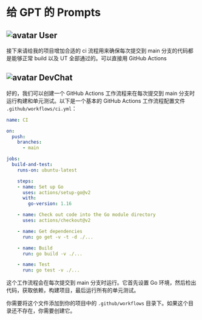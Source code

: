 # 给 GPT 的 Prompts

## ![avatar](../../assets/icons/avatar_user.svg) **User**

接下来请给我的项目增加合适的 ci 流程用来确保每次提交到 main 分支的代码都是能够正常 build 以及 UT 全部通过的。可以直接用 GitHub Actions

## ![avatar](../../assets/icons/avatar_devchat.svg) **DevChat**

好的，我们可以创建一个 GitHub Actions 工作流程来在每次提交到 main 分支时运行构建和单元测试。以下是一个基本的 GitHub Actions 工作流程配置文件 `.github/workflows/ci.yml`：

```yaml
name: CI

on:
  push:
    branches:
      - main

jobs:
  build-and-test:
    runs-on: ubuntu-latest

    steps:
    - name: Set up Go
      uses: actions/setup-go@v2
      with:
        go-version: 1.16

    - name: Check out code into the Go module directory
      uses: actions/checkout@v2

    - name: Get dependencies
      run: go get -v -t -d ./...

    - name: Build
      run: go build -v ./...

    - name: Test
      run: go test -v ./...
```

这个工作流程会在每次提交到 main 分支时运行。它首先设置 Go 环境，然后检出代码，获取依赖，构建项目，最后运行所有的单元测试。

你需要将这个文件添加到你的项目中的 `.github/workflows` 目录下。如果这个目录还不存在，你需要创建它。
